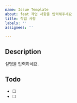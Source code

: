 ```yaml
---
name: Issue Template
about: feat 작업 사항을 입력해주세요
title: 작업 사항
labels: ''
assignees: ''

---
```


## Description
설명을 입력하세요.

## Todo
- [ ]
- [ ]
